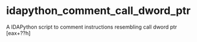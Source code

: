 # idapython_comment_call_dword_ptr
A IDAPython script to comment instructions resembling call dword ptr [eax+??h]
